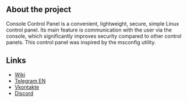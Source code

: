 ## About the project

Console Control Panel is a convenient, lightweight, secure, simple Linux control panel. Its main feature is communication with the user via the console, which significantly improves security compared to other control panels. This control panel was inspired by the msconfig utility.

## Links

- [Wiki](https://consolecp.kiselev.ru.net/)
- [Telegram EN](https://t.me/ccplen)
- [Vkontakte](https://vk.com/consolecp)
- [Discord](https://discord.gg/Nc6qDeSb9q)
